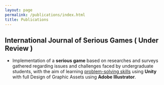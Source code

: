 ```yaml
---
layout: page
permalink: /publications/index.html
title: Publications
---
```



## International Journal of Serious Games ( Under Review )

- Implementation of a **serious game** based on researches and surveys gathered regarding issues and challenges faced by undergraduate students, with the aim of learning <ins>problem-solving skills</ins> using **Unity** with full Design of Graphic Assets using **Adobe Illustrator**.



